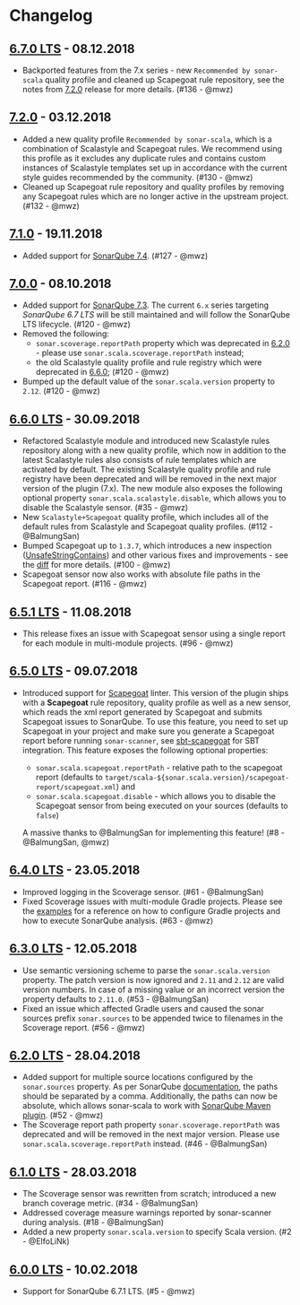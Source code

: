 Changelog
===
## [6.7.0 LTS](https://github.com/mwz/sonar-scala/releases/tag/v6.7.0) - 08.12.2018
- Backported features from the 7.x series - new `Recommended by sonar-scala` quality profile and cleaned up Scapegoat rule repository, see the notes from [7.2.0](https://github.com/mwz/sonar-scala/releases/tag/v7.2.0) release for more details. (#136 - @mwz)
## [7.2.0](https://github.com/mwz/sonar-scala/releases/tag/v7.2.0) - 03.12.2018
- Added a new quality profile `Recommended by sonar-scala`, which is a combination of Scalastyle and Scapegoat rules. We recommend using this profile as it excludes any duplicate rules and contains custom instances of Scalastyle templates set up in accordance with the current style guides recommended by the community. (#130 - @mwz)
- Cleaned up Scapegoat rule repository and quality profiles by removing any Scapegoat rules which are no longer active in the upstream project.  (#132 - @mwz)
## [7.1.0](https://github.com/mwz/sonar-scala/releases/tag/v7.1.0) - 19.11.2018
- Added support for [SonarQube 7.4](https://www.sonarqube.org/sonarqube-7-4). (#127 - @mwz)
## [7.0.0](https://github.com/mwz/sonar-scala/releases/tag/v7.0.0) - 08.10.2018
- Added support for [SonarQube 7.3](https://www.sonarqube.org/sonarqube-7-3). The current `6.x` series targeting *SonarQube 6.7 LTS* will be still maintained and will follow the SonarQube LTS lifecycle. (#120 - @mwz)
- Removed the following:
  - `sonar.scoverage.reportPath` property which was deprecated in [6.2.0](https://github.com/mwz/sonar-scala/releases/tag/v6.2.0) - please use `sonar.scala.scoverage.reportPath` instead;
  - the old Scalastyle quality profile and rule registry which were deprecated in [6.6.0](https://github.com/mwz/sonar-scala/releases/tag/v6.6.0); (#120 - @mwz)
- Bumped up the default value of the `sonar.scala.version` property to `2.12`. (#120 - @mwz)

## [6.6.0 LTS](https://github.com/mwz/sonar-scala/releases/tag/v6.6.0) - 30.09.2018
- Refactored Scalastyle module and introduced new Scalastyle rules repository along with a new quality profile, which now in addition to the latest Scalastyle rules also consists of rule templates which are activated by default. The existing Scalastyle quality profile and rule registry have been deprecated and will be removed in the next major version of the plugin (7.x). The new module also exposes the following optional property `sonar.scala.scalastyle.disable`, which allows you to disable the Scalastyle sensor. (#35 - @mwz)
- New `Scalastyle+Scapegoat` quality profile, which includes all of the default rules from Scalastyle and Scapegoat quality profiles. (#112 - @BalmungSan)
- Bumped Scapegoat up to `1.3.7`, which introduces a new inspection ([UnsafeStringContains](https://github.com/sksamuel/scapegoat/blob/v1.3.7/src/main/scala/com/sksamuel/scapegoat/inspections/string/UnsafeStringContains.scala)) and other various fixes and improvements - see the [diff](https://github.com/sksamuel/scapegoat/compare/v1.3.5...v1.3.7) for more details. (#100 - @mwz)
- Scapegoat sensor now also works with absolute file paths in the Scapegoat report. (#116 - @mwz)

## [6.5.1 LTS](https://github.com/mwz/sonar-scala/releases/tag/v6.5.1) - 11.08.2018
- This release fixes an issue with Scapegoat sensor using a single report for each module in multi-module projects. (#96 - @mwz)

## [6.5.0 LTS](https://github.com/mwz/sonar-scala/releases/tag/v6.5.0) - 09.07.2018
- Introduced support for [Scapegoat](https://github.com/sksamuel/scapegoat) linter. This version of the plugin ships with a **Scapegoat** rule repository, quality profile as well as a new sensor, which reads the xml report generated by Scapegoat and submits Scapegoat issues to SonarQube. To use this feature, you need to set up Scapegoat in your project and make sure you generate a Scapegoat report before running `sonar-scanner`, see [sbt-scapegoat](https://github.com/sksamuel/sbt-scapegoat) for SBT integration. This feature exposes the following optional properties:
  - `sonar.scala.scapegoat.reportPath` - relative path to the scapegoat report (defaults to `target/scala-${sonar.scala.version}/scapegoat-report/scapegoat.xml`) and
  - `sonar.scala.scapegoat.disable` - which allows you to disable the Scapegoat sensor from being executed on your sources (defaults to `false`)

  A massive thanks to @BalmungSan for implementing this feature! (#8 - @BalmungSan, @mwz)

## [6.4.0 LTS](https://github.com/mwz/sonar-scala/releases/tag/v6.4.0) - 23.05.2018
- Improved logging in the Scoverage sensor. (#61 - @BalmungSan)
- Fixed Scoverage issues with multi-module Gradle projects. Please see the [examples](https://github.com/mwz/sonar-scala/tree/master/examples) for a reference on how to configure Gradle projects and how to execute SonarQube analysis. (#63 - @mwz)

## [6.3.0 LTS](https://github.com/mwz/sonar-scala/releases/tag/v6.3.0) - 12.05.2018
- Use semantic versioning scheme to parse the `sonar.scala.version` property. The patch version is now ignored and `2.11` and `2.12` are valid version numbers. In case of a missing value or an incorrect version the property defaults to `2.11.0`. (#53 - @BalmungSan)
- Fixed an issue which affected Gradle users and caused the sonar sources prefix `sonar.sources` to be appended twice to filenames in the Scoverage report. (#56 - @mwz)

## [6.2.0 LTS](https://github.com/mwz/sonar-scala/releases/tag/v6.2.0) - 28.04.2018
- Added support for multiple source locations configured by the `sonar.sources` property. As per SonarQube [documentation](https://docs.sonarqube.org/display/SONAR/Analysis+Parameters), the paths should be separated by a comma. Additionally, the paths can now be absolute, which allows sonar-scala to work with [SonarQube Maven plugin](https://docs.sonarqube.org/display/SCAN/Analyzing+with+SonarQube+Scanner+for+Maven). (#52 - @mwz)
- The Scoverage report path property `sonar.scoverage.reportPath` was deprecated and will be removed in the next major version. Please use `sonar.scala.scoverage.reportPath` instead. (#46 - @BalmungSan)

## [6.1.0 LTS](https://github.com/mwz/sonar-scala/releases/tag/v6.1.0) - 28.03.2018
- The Scoverage sensor was rewritten from scratch; introduced a new branch coverage metric. (#34 - @BalmungSan)
- Addressed coverage measure warnings reported by sonar-scanner during analysis. (#18 - @BalmungSan)
- Added a new property `sonar.scala.version` to specify Scala version. (#2 - @ElfoLiNk)

## [6.0.0 LTS](https://github.com/mwz/sonar-scala/releases/tag/v6.0.0) - 10.02.2018
- Support for SonarQube 6.7.1 LTS. (#5 - @mwz)
